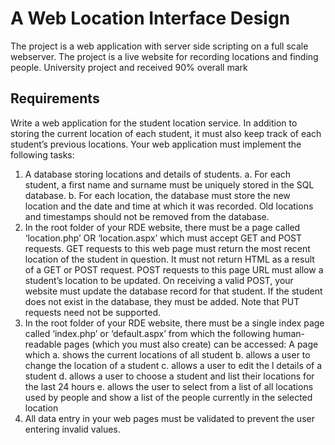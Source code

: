 # A Web Location Interface Design

The project is a web application with server side scripting on a full scale webserver. The project is a live website for recording locations and finding people. University project and received 90% overall mark

## Requirements

Write a web application for the student location service. In addition to storing the current location of each student, it must also keep track of each student’s previous locations. Your web application must implement the following tasks:
1) A database storing locations and details of students.
a. For each student, a first name and surname must be uniquely stored in the SQL database.
b. For each location, the database must store the new location and the date and time at which it was recorded. Old locations and timestamps should not be removed from the database.
2) In the root folder of your RDE website, there must be a page called ‘location.php’ OR ‘location.aspx’ which must accept GET and POST requests. GET requests to this web page must return the most recent location of the student in question. It must not return HTML as a result of a GET or POST request. POST requests to this page URL must allow a student’s location to be updated. On receiving a valid POST, your website must update the database record for that student. If the student does not exist in the database, they must be added. Note that PUT requests need not be supported.
3) In the root folder of your RDE website, there must be a single index page called ‘index.php’ or ‘default.aspx’ from which the following human-readable pages (which you must also create) can be accessed:
A page which
a. shows the current locations of all student
b. allows a user to change the location of a student
c. allows a user to edit the l details of a student
d. allows a user to choose a student and list their locations for the last 24 hours
e. allows the user to select from a list of all locations used by people and show a list of the people currently in the selected location
4) All data entry in your web pages must be validated to prevent the user entering invalid values.
